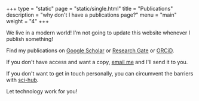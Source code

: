+++
type = "static"
page = "static/single.html"
title = "Publications"
description = "why don't I have a publications page?"
menu = "main"
weight = "4"
+++

We live in a modern world! I'm not going to update this website whenever I publish something!

Find my publications on [Google Scholar](https://scholar.google.com/citations?user=3xIkXusAAAAJ) or [Research Gate](https://www.researchgate.net/profile/Thomas_Anderson10) or [ORCiD](https://orcid.org/0000-0002-2387-5219). 

If you don't have access and want a copy, [email me](mailto:thomas.anderson@radlab.zone) and I'll send it to you. 

If you don't want to get in touch personally, you can circumvent the barriers with [sci-hub](https://sci-hub.se/).

Let technology work for you!
